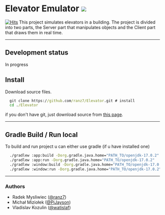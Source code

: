 # Elevator Emulator ![](https://us-central1-progress-markdown.cloudfunctions.net/progress/18)
[![Hits](https://hits.seeyoufarm.com/api/count/incr/badge.svg?url=https%3A%2F%2Fgithub.com%2Franz7%2FElevator%2F&count_bg=%237AAA56&title_bg=%236F1C1C&icon=github.svg&icon_color=%23C17878&title=hits&edge_flat=false)](https://hits.seeyoufarm.com)
This project simulates elevators in a building. The project is divided into two parts, the Server part that manipulates
objects and the Client part that draws them in real time.
___

## Development status

In progress

## Install

Download source files.

```bat
  git clone https://github.com/ranz7/Elevator.git # install
  cd ./Elevator
```

if you don't have git, just download source
from [this page](https://github.com/watislaf/chessbot/releases/tag/V1.0.1600Elo).
____

## Gradle Build / Run local
To build and run project u can either use gradle (if u have installed one)

```bat
  ./gradlew :app:build -Dorg.gradle.java.home="PATH_TO/openjdk-17.0.2"
  ./gradlew :app:run -Dorg.gradle.java.home="PATH_TO/openjdk-17.0.2"
  ./gradlew :window:build -Dorg.gradle.java.home="PATH_TO/openjdk-17.0.2"
  ./gradlew :window:run -Dorg.gradle.java.home="PATH_TO/openjdk-17.0.2"
 ```
_____

### Authors

* Radek Mysliwiec ([@ranz7](https://github.com/ranz7))
* Michał Miziołek ([@PiJayson](https://github.com/PiJayson))
* Vladislav Kozulin ([@watislaf](https://github.com/watislaf))
